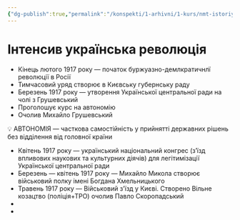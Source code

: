 ```yaml
---
{"dg-publish":true,"permalink":"/konspekti/1-arhivni/1-kurs/nmt-istoriya/intensiv-ukrayinska-revolyucziya/"}
---
```



# Інтенсив українська революція

- Кінець лютого 1917 року — початок буржуазно-демлкратичнлї революції в Росії
- Тимчасовий уряд створює в Києвську губернську раду
- Березень 1917 року — утворення Української центральної ради на чолі з Грушевський
- Проголошує курс на автономію
- Очолив Михайло Грушевський

<aside>
💡 АВТОНОМІЯ — часткова самостійність у прийнятті державних рішень без відділення від головної країни

</aside>

- Квітень 1917 року — український національний конгрес (з’їзд впливових наукових та культурних діячів) для легітимізації Української центральної ради
- Березень — квітень 1917 року — Михайло Микола створює військовий полку імені Богдана Хмельницького
- Травень 1917 року — Військовий з'їзд у Києві. Створено Вільне козацтво (поліція+ТРО) очолив Павло Скоропадський
- 
-